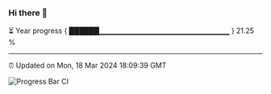 ### Hi there 👋

⏳ Year progress { ██████▁▁▁▁▁▁▁▁▁▁▁▁▁▁▁▁▁▁▁▁▁▁▁▁ } 21.25 %

---

⏰ Updated on Mon, 18 Mar 2024 18:09:39 GMT

![Progress Bar CI](https://github.com/Shyam-Makwana/GitHub-Actions-Demo/workflows/Progress%20Bar%20CI/badge.svg)
